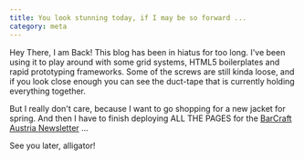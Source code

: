 ```yaml
---
title: You look stunning today, if I may be so forward ...
category: meta
---
```


Hey There, I am Back! This blog has been in hiatus for too long. I've been using it to play around with some grid systems, HTML5 boilerplates and rapid prototyping frameworks. Some of the screws are still kinda loose, and if you look close enough you can see the duct-tape that is currently holding everything together.

But I really don't care, because I want to go shopping for a new jacket for spring. And then I have to finish deploying ALL THE PAGES for the [BarCraft Austria Newsletter](http://newsletter.barcraft.at) ...

See you later, alligator!